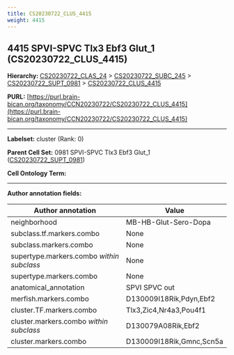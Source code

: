 ```yaml
---
title: CS20230722_CLUS_4415
weight: 4415
---
```

## 4415 SPVI-SPVC Tlx3 Ebf3 Glut_1 (CS20230722_CLUS_4415)
<b>Hierarchy: </b>
[CS20230722_CLAS_24](../CS20230722_CLAS_24) >
[CS20230722_SUBC_245](../CS20230722_SUBC_245) >
[CS20230722_SUPT_0981](../CS20230722_SUPT_0981) >
[CS20230722_CLUS_4415](../CS20230722_CLUS_4415)

**PURL:** [https://purl.brain-bican.org/taxonomy/CCN20230722/CS20230722_CLUS_4415](https://purl.brain-bican.org/taxonomy/CCN20230722/CS20230722_CLUS_4415)

---


**Labelset:** cluster (Rank: 0)

**Parent Cell Set:** 0981 SPVI-SPVC Tlx3 Ebf3 Glut_1 ([CS20230722_SUPT_0981](../CS20230722_SUPT_0981))



**Cell Ontology Term:** 

[MARKER GENES.]: #


---

[TRANSFERRED ANNOTATIONS.]: #


[AUTHOR ANNOTATION FIELDS.]: #


**Author annotation fields:**

| Author annotation | Value |
|-------------------|-------|
|neighborhood|MB-HB-Glut-Sero-Dopa|
|subclass.tf.markers.combo|None|
|subclass.markers.combo|None|
|supertype.markers.combo _within subclass_|None|
|supertype.markers.combo|None|
|anatomical_annotation|SPVI SPVC out|
|merfish.markers.combo|D130009I18Rik,Pdyn,Ebf2|
|cluster.TF.markers.combo|Tlx3,Zic4,Nr4a3,Pou4f1|
|cluster.markers.combo _within subclass_|D130079A08Rik,Ebf2|
|cluster.markers.combo|D130009I18Rik,Gmnc,Scn5a|
